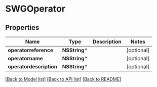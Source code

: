 # SWGOperator

## Properties
Name | Type | Description | Notes
------------ | ------------- | ------------- | -------------
**operatorreference** | **NSString*** |  | [optional] 
**operatorname** | **NSString*** |  | [optional] 
**operatordescription** | **NSString*** |  | [optional] 

[[Back to Model list]](../README.md#documentation-for-models) [[Back to API list]](../README.md#documentation-for-api-endpoints) [[Back to README]](../README.md)


